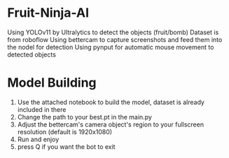 # Fruit-Ninja-AI

Using YOLOv11 by Ultralytics to detect the objects (fruit/bomb)
Dataset is from roboflow
Using bettercam to capture screenshots and feed them into the nodel for detection
Using pynput for automatic mouse movement to detected objects

# Model Building
1. Use the attached notebook to build the model, dataset is already included in there
2. Change the path to your best.pt in the main.py
3. Adjust the bettercam's camera object's region to your fullscreen resolution (default is 1920x1080)
4. Run and enjoy
5. press Q if you want the bot to exit
